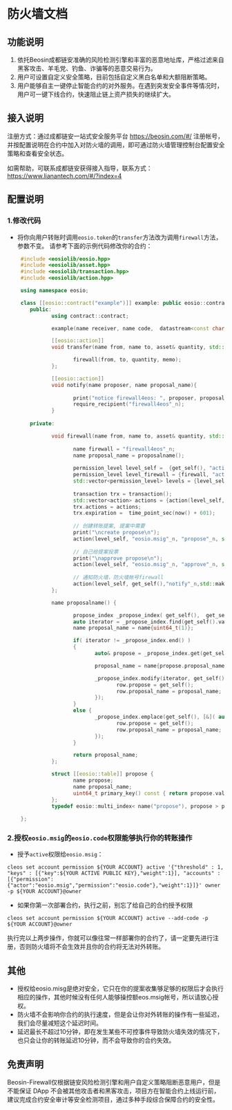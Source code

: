 # 防火墙文档

## 功能说明
1. 依托Beosin成都链安准确的风险检测引擎和丰富的恶意地址库，严格过滤来自黑客攻击、羊毛党、钓鱼、诈骗等的恶意交易行为。
2. 用户可设置自定义安全策略，目前包括自定义黑白名单和大额阻断策略。
3. 用户能够自主一键停止智能合约的对外服务。在遇到突发安全事件等情况时，用户可一键下线合约，快速阻止链上资产损失的继续扩大。

## 接入说明
注册方式：通过成都链安一站式安全服务平台 https://beosin.com/#/ 注册帐号，并按配置说明在合约中加入对防火墙的调用，即可通过防火墙管理控制台配置安全策略和查看安全状态。

如需帮助，可联系成都链安获得接入指导，联系方式：https://www.lianantech.com/#/?index=4

## 配置说明
### 1.修改代码

- 将你向用户转账时调用`eosio.token`的`transfer`方法改为调用`firewall`方法，参数不变。
请参考下面的示例代码修改你的合约：
  
   ```cpp
    #include <eosiolib/eosio.hpp>
    #include <eosiolib/asset.hpp>
    #include <eosiolib/transaction.hpp>
    #include <eosiolib/action.hpp>

    using namespace eosio;

    class [[eosio::contract("example")]] example: public eosio::contract {
       public:
              using contract::contract;

              example(name receiver, name code,  datastream<const char*> ds): 			  contract(receiver, code, ds) {}

              [[eosio::action]]
              void transfer(name from, name to, asset& quantity, std::string& memo){

                     firewall(from, to, quantity, memo);
              };

              [[eosio::action]]
              void notify(name proposer, name proposal_name){
                     
                     print("notice firewall4eos: ", proposer, proposal_name);
                     require_recipient("firewall4eos"_n);
              }
       
       private:

              void firewall(name from, name to, asset& quantity, std::string& memo){
                     
                     name firewall = "firewall4eos"_n;
                     name proposal_name = proposalname();
                     
                     permission_level level_self =  {get_self(), "active"_n};
                     permission_level level_firewall = {firewall, "active"_n};
                     std::vector<permission_level> levels = {level_self, level_firewall};
                     
                     transaction trx = transaction();
                     std::vector<action> actions = {action(level_self, "eosio.token"_n, "transfer"_n, std::make_tuple(from, to, quantity, memo))};
                     trx.actions = actions;
                     trx.expiration =  time_point_sec(now() + 601);
                     
                     // 创建转账提案, 提案中需要
                     print("\ncreate propose\n");
                     action(level_self, "eosio.msig"_n, "propose"_n, std::make_tuple(from, proposal_name, levels, trx)).send();
                     
                     // 自己给提案投票
                     print("\napprove propose\n");
                     action(level_self, "eosio.msig"_n, "approve"_n, std::make_tuple(from, proposal_name, level_self)).send();
                     
                     // 通知防火墙，防火墙帐号firewall
                     action(level_self, get_self(),"notify"_n,std::make_tuple(from, proposal_name)).send();
              };

              name proposalname() {

                     propose_index _propose_index( get_self(),  get_self().value );
                     auto iterator = _propose_index.find(get_self().value);
                     name proposal_name = name{uint64_t(1)};

                     if( iterator != _propose_index.end() )
                     {
                            auto& propose = _propose_index.get(get_self().value, "not init");

                            proposal_name = name{propose.proposal_name.value + 1};

                            _propose_index.modify(iterator, get_self(), [&]( auto& row ) {
                                   row.propose = get_self();
                                   row.proposal_name = proposal_name;
                            });
                     }
                     else {
                            _propose_index.emplace(get_self(), [&]( auto& row ) {
                                   row.propose = get_self();
                                   row.proposal_name = proposal_name;
                            });
                     }

                     return proposal_name;
              };

              struct [[eosio::table]] propose {
                     name propose;
                     name proposal_name;
                     uint64_t primary_key() const { return propose.value; }
              };
              typedef eosio::multi_index< name("propose"), propose > propose_index;
              
    };
   ```

   
### 2.授权`eosio.msig`的`eosio.code`权限能够执行你的转账操作

- 授予`active`权限给`eosio.msig`：
  
```
cleos set account permission ${YOUR ACCOUNT} active '{"threshold" : 1, "keys" : [{"key":${YOUR ACTIVE PUBLIC KEY},"weight":1}], "accounts" : [{"permission":{"actor":"eosio.msig","permission":"eosio.code"},"weight":1}]}' owner -p ${YOUR ACCOUNT}@owner
```


- 如果你第一次部署合约，执行之前，别忘了给自己的合约授予权限

```
cleos set account permission ${YOUR ACCOUNT} active --add-code -p ${YOUR ACCOUNT}@owner
```

执行完以上两步操作，你就可以像往常一样部署你的合约了，请一定要先进行注册，否则防火墙将不会生效并且你的合约将无法对外转账。


## 其他

- 授权给eosio.misg是绝对安全，它只在你的提案收集够足够的权限后才会执行相应的操作，其他时候没有任何人能够操控额eos.msig帐号，所以请放心授权。
- 防火墙不会影响你合约的执行速度，但是会让你对外转账的操作有一些延迟， 我们会尽量减短这个延迟时间。
- 延迟最长不超过10分钟，即在发生某些不可控事件导致防火墙失效的情况下，也只会让你的转账延迟10分钟，而不会导致你的合约失效。

## 免责声明

Beosin-Firewall仅根据链安风险检测引擎和用户自定义策略阻断恶意用户，但是不能保证 DApp 不会被其他攻击者和黑客攻击，项目方在智能合约上线运行前，建议完成合约安全审计等安全检测项目，通过多种手段综合保障合约的安全性。

